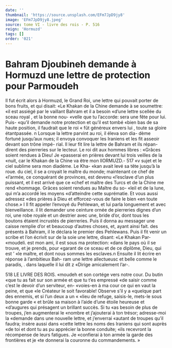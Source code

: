 ```yaml
---
date: ''
thumbnail: 'https://source.unsplash.com/EFm7JpD9jy8'
image: 'EFm7JpD9jy8.jpeg'
source: tome VI - livre des rois - P. 516
reign: 'Hormuzd'
tags: []
order: '021'
---
```


# Bahram Djoubineh demande à Hormuzd une lettre de protection pour Parmoudeh

Il fut écrit alors à Hormuzd, le Grand Roi, une lettre qui pouvait porter de bons fruits, et qui disait: «Le Khakan de la Chine demande à se soumettre:
«il est assiégé par le vaillant Bahram et il a besoin «d’une lettre scellée du sceau royal , et la bonne nou-
«velle que tu l’accorde: sera une fête pour lui. Puis-
«qu’il demande notre protection et qu’il est tombé
«bien bas de sa haute position, il faudrait que le roi
« fût généreux envers lui , toute sa gloire étantpassée. n
Lorsque la lettre parvint au roi, il éleva son dia- dème fortuné jusqu’aux nues; il envoya convoquer
les Iraniens et les fit asseoir devant son trône impé- rial. ll leur fit lire la lettre de Bahram et ils répan- dirent des pierreries sur le lecteur. Le roi dit aux hommes libres : «Grâces soient rendues à Dieu! Je «passerai en prières devant lui trois veilles de la «nuit, car le Khakan de la Chine va être mon
llORMUZD.- 517 «v sujet et le ciel sublime sera mon diadème. Le Kha-
«kan avait levé sa tête jusqu’à la roue. du ciel, il se
a croyait le maître du monde; maintenant ce chef de «l’armée, ce conquérant de provinces, est devenu «l’esclave d’un plus puissant, et il est arrivé que ce
«chef et maître des Turcs et de la Chine me rend «hommage. Grâces soient rendues au Maître du so-
«leil et de la lune, qui m’a accordé les moyens «d’atteindre cette suprématie. Et vous aussi adressez «des prières à Dieu et efforcez-vous de faire le bien «en toute chose.» I
Il fit appeler l’envoyé du Pehlewan, et lui parla longuement et avec bienveillance. il lit demander une ceinture ornée de pierreries dignes d’un roi,
une robe royale et un destrier avec une, bride d’or, dont tous les boutons étaient incrustés de pierreries.
Puis il donna au messager une caisse remplie d’or et beaucoup d’autres choses, et, ayant ainsi fait. des présents à Bahram, il le déclara le premier des Pehlewans. Puis il fit venir un scribe et l’on écrivit
sur de la soie une lettre, disant: «Le Khakan Par-
«moudeli. est mon ami, il est sous ma protection: «dans le pays où il se trouve, et je prends, pour «garant de ce sceau et de ce diplôme, Dieu, qui est
’ «le maître, et dont nous sommes les esclaves.n Ensuite il lit écrire en réponse à l’ambitieux Bah-
ram une lettre allectueusc et belle comme le paradis, . dans laquelle il lui dit z «Dirige amicalement l’ar-.

518 LE LIVRE DES ROIS.
«moudeh et son cortége vers notre cour. Du butin «que tu as fait sur son armée et que tu t’es empressé
«de saisir comme c’est le devoir d’un serviteur, en- «voies-en à ma cour ce qui en vaut la peine, et que «le Créateur le soit favorable! Observe s’il y a «quelque part des ennemis, et si l’un deux a un « «lieu de refuge, saisis-le, mets-le sous bonne garde « et brûle sa maison à l’aide d’une étoile heureuse et
«d’augures qui présagent un brillant succès. Si tu
«as besoin de plus de troupes, j’en augmenterai le «nombre et j’ajouterai à ton trésor; adresse-moi la «demande dans une nouvelle lettre, et j’enverrai «autant de troupes qu’il faudra; insère aussi dans «cette lettre les noms des Iraniens qui sont auprès «de toi et dont tu as pu apprécier la bonne conduite; «ils recevront la récompense de leurs fatigues. Je «confierai à ton armée la garde des frontières et je
«te donnerai la couronne du commandements. »
